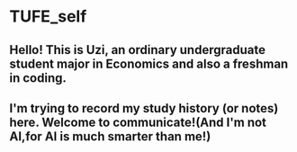 # TUFE_self
## Hello! This is Uzi, an ordinary undergraduate student major in Economics and also a freshman in coding.
## I'm trying to record my study history (or notes) here. Welcome to communicate!(And I'm not AI,for AI is much smarter than me!)
